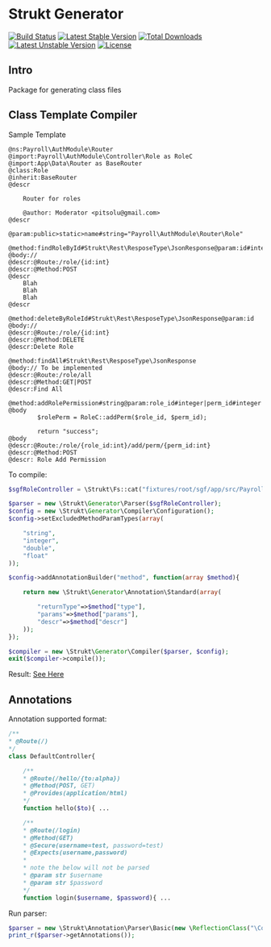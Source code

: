 Strukt Generator
===

[![Build Status](https://travis-ci.org/pitsolu/strukt-generator.svg?branch=master)](https://packagist.org/packages/strukt/generator)
[![Latest Stable Version](https://poser.pugx.org/strukt/generator/v/stable)](https://packagist.org/packages/strukt/generator)
[![Total Downloads](https://poser.pugx.org/strukt/generator/downloads)](https://packagist.org/packages/strukt/generator)
[![Latest Unstable Version](https://poser.pugx.org/strukt/generator/v/unstable)](https://packagist.org/packages/strukt/generator)
[![License](https://poser.pugx.org/strukt/generator/license)](https://packagist.org/packages/strukt/generator)

## Intro

Package for generating class files


## Class Template Compiler

Sample Template

```
@ns:Payroll\AuthModule\Router
@import:Payroll\AuthModule\Controller\Role as RoleC
@import:App\Data\Router as BaseRouter
@class:Role
@inherit:BaseRouter
@descr

    Router for roles

    @author: Moderator <pitsolu@gmail.com>
@descr

@param:public>static>name#string="Payroll\AuthModule\Router\Role"

@method:findRoleById#Strukt\Rest\ResposeType\JsonResponse@param:id#integer
@body://
@descr:@Route:/role/{id:int}
@descr:@Method:POST
@descr
    Blah
    Blah
    Blah
@descr

@method:deleteByRoleId#Strukt\Rest\ResposeType\JsonResponse@param:id
@body://
@descr:@Route:/role/{id:int}
@descr:@Method:DELETE
@descr:Delete Role

@method:findAll#Strukt\Rest\ResposeType\JsonResponse
@body:// To be implemented
@descr:@Route:/role/all
@descr:@Method:GET|POST
@descr:Find All

@method:addRolePermission#string@param:role_id#integer|perm_id#integer
@body
        $rolePerm = RoleC::addPerm($role_id, $perm_id);

        return "success";
@body
@descr:@Route:/role/{role_id:int}/add/perm/{perm_id:int}
@descr:@Method:POST
@descr: Role Add Permission
```

To compile:

```php
$sgfRoleController = \Strukt\Fs::cat("fixtures/root/sgf/app/src/Payroll/AuthModule/Controller/Role.sgf");

$parser = new \Strukt\Generator\Parser($sgfRoleController);
$config = new \Strukt\Generator\Compiler\Configuration();
$config->setExcludedMethodParamTypes(array(

    "string",
    "integer",
    "double",
    "float"
));

$config->addAnnotationBuilder("method", function(array $method){

    return new \Strukt\Generator\Annotation\Standard(array(

        "returnType"=>$method["type"],
        "params"=>$method["params"],
        "descr"=>$method["descr"]
    ));
});

$compiler = new \Strukt\Generator\Compiler($parser, $config);
exit($compiler->compile());
```

Result: [See Here](https://github.com/pitsolu/strukt-generator/blob/master/fixtures/app/src/Payroll/AuthModule/Router/Role.php)


## Annotations

Annotation supported format:

```php
/**
* @Route(/)
*/
class DefaultController{

    /**
    * @Route(/hello/{to:alpha})
    * @Method(POST, GET)
    * @Provides(application/html) 
    */
    function hello($to){ ...

    /**
    * @Route(/login)
    * @Method(GET)
    * @Secure(username=test, password=test)
    * @Expects(username,password)
    *
    * note the below will not be parsed
    * @param str $username
    * @param str $password
    */
    function login($username, $password){ ...
```

Run parser:

```php
$parser = new \Strukt\Annotation\Parser\Basic(new \ReflectionClass("\Controller\DefaultController"));
print_r($parser->getAnnotations());
```
